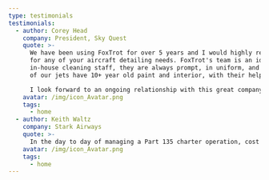 ```yaml
---
type: testimonials
testimonials:
  - author: Corey Head
    company: President, Sky Quest
    quote: >-
      We have been using FoxTrot for over 5 years and I would highly recommend their services
      for any of your aircraft detailing needs. FoxTrot's team is an ideal partner for my
      in-house cleaning staff, they are always prompt, in uniform, and ready to work. Some
      of our jets have 10+ year old paint and interior, with their help the fleet looks better than ever.

      I look forward to an ongoing relationship with this great company.
    avatar: /img/icon_Avatar.png
    tags:
      - home
  - author: Keith Waltz
    company: Stark Airways
    quote: >-
      In the day to day of managing a Part 135 charter operation, cost and quality results go hand and hand when determining our refurbishment choices.  During our most recent project, recovering the seats simply wasn’t in the budget, so we reached out to FoxTrot to perform a redying for us.  The work was completed on time, affordable, and left a wonderful impression on our owners.  I would recommend their team’s work to anyone.
    avatar: /img/icon_Avatar.png
    tags:
      - home
---
```

